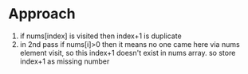 # Approach
1. if nums[index] is visited then index+1 is duplicate
2. in 2nd pass if nums[i]>0 then it means no one came here via nums element visit, so this index+1 doesn't exist in nums array. so store index+1 as missing number